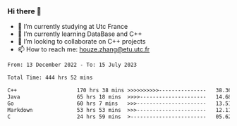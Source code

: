 ### Hi there 👋
- 🔭 I’m currently studying at Utc France
- 🌱 I’m currently learning DataBase and C++
- 👯 I’m looking to collaborate on C++ projects
- 📫 How to reach me: houze.zhang@etu.utc.fr

<!--START_SECTION:waka-->

```txt
From: 13 December 2022 - To: 15 July 2023

Total Time: 444 hrs 52 mins

C++                   170 hrs 38 mins >>>>>>>>>>---------------   38.36 %
Java                  65 hrs 18 mins  >>>>---------------------   14.68 %
Go                    60 hrs 7 mins   >>>----------------------   13.51 %
Markdown              53 hrs 53 mins  >>>----------------------   12.11 %
C                     24 hrs 59 mins  >------------------------   05.62 %
```

<!--END_SECTION:waka-->
